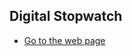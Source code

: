 ## Digital Stopwatch
* [Go to the web page](https://abdulhalimchy.github.io/JavaScript-Web-Applications/Digital%20Stopwatch/)
